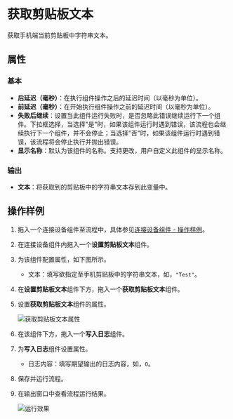 # 获取剪贴板文本

获取手机端当前剪贴板中字符串文本。

## 属性

### 基本

- **后延迟（毫秒）**：在执行组件操作之后的延迟时间（以毫秒为单位）。
- **前延迟（毫秒）**：在开始执行组件操作之前的延迟时间（以毫秒为单位）。
- **失败后继续**：设置当此组件运行失败时，是否忽略此错误继续运行下一个组件。下拉框选择，当选择"是"时，如果该组件运行时遇到错误，该流程也会继续执行下一个组件，并不会停止；当选择"否"时，如果该组件运行时遇到错误，该流程将会停止执行并抛出错误。
- **显示名称**：默认为该组件的名称。支持更改，用户自定义此组件的显示名称。

### 输出

- **文本**：将获取到的剪贴板中的字符串文本存到此变量中。

## 操作样例

1. 拖入一个连接设备组件至流程中，具体参见[连接设备组件 - 操作样例](./MobileConnect.md)。
2. 在连接设备组件内拖入一个**设置剪贴板文本**组件。
3. 为该组件配置属性，如下图所示。

    - 文本：填写欲指定至手机剪贴板中的字符串文本，如，`"Test"`。

4. 在**设置剪贴板文本**组件下方，拖入一个**获取剪贴板文本**组件。
5. 设置**获取剪贴板文本**组件的属性。

    ![获取剪贴板文本属性](https://docimages.blob.core.chinacloudapi.cn/images/Activities/getclipboardtext20210319.png)

6. 在该组件下方，拖入一个**写入日志**组件。
7. 为**写入日志**组件设置属性。

   - 日志内容：填写期望输出的日志内容，如，`O`。

8. 保存并运行流程。
9. 在输出窗口中查看流程运行结果。

    ![运行效果](https://docimages.blob.core.chinacloudapi.cn/images/Activities/getclipboardtextresult20210319.png)